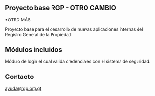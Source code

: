 ## Proyecto base RGP - OTRO CAMBIO
*OTRO MÁS

Proyecto base para el desarrollo de nuevas aplicaciones internas del Registro General de la Propiedad

## Módulos incluidos

Módulo de login el cual valida credenciales con el sistema de seguridad.

## Contacto

ayuda@rgp.org.gt
